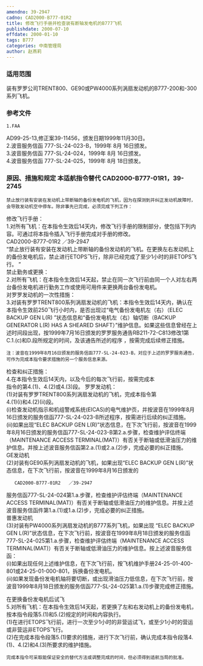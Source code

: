 ```yaml
---
amendno: 39-2947  
cadno: CAD2000-B777-01R2  
title: 修改飞行手册并检查装有断轴发电机的B777飞机  
publishdate: 2000-07-10  
effdate: 2000-01-10  
tags: B777  
categories: 中南管理局  
author: 赵燕莉  
---
```

  
### 适用范围  
装有罗罗公司TRENT800、GE90或PW4000系列涡扇发动机的B777-200和-300系列飞机。  
  
<!--more-->  
### 参考文件  
    1.FAA  
AD99-25-13,修正案39-11456，颁发日期1999年11月30日。  
    2.波音服务信函 777-SL-24-023-B，1999年 8月 16日颁发。  
    3.波音服务信函 777-SL-24-024，1999年 8月 16日颁发。  
    4.波音服务信函 777-SL-24-025，1999年 8月 18日颁发。  
  
### 原因、措施和规定 本适航指令替代 CAD2000-B777-01R1，39-2745  
    禁止放行装有安装在发动机上带断轴的备份发电机的飞机，因为在探测到并纠正发动机故障时，会导致发动机空中停车。除非事先已完成，必须完成下列工作：  
修改飞行手册：  
    1.对所有飞机：在本指令生效后14天内，修改飞行手册的限制部分，使包括下列内容。可通过将本指令插入飞行手册完成对手册的修改。  
       CAD2000-B777-01R2   ／39-2947  
“禁止放行装有安装在发动机上带断轴的备份发动机的飞机。在更换左右发动机上的备份发电机后，禁止进行ETOPS飞行，除非已经完成了至少1小时的非ETOPS飞行。 ”  
 禁止勤务或更换：  
    2.对所有飞机：在本指令生效后14天起，禁止在同一次飞行前由同一个人对左右两台备份发电机进行勤务工作或使用可用件来更换两台备份发电机。  
对罗罗发动机的一次性措施：  
    3.对装有罗罗TRENT800系列涡扇发动机的飞机：本指令生效后14天内，确认在本指令生效前250飞行小时内，是否出现过“电气备份发电机左（右）（ELEC BACKUP GEN L(R) ”状态信息和“备份发电机左（右）轴切断（BACKUP GENERATOR L(R) HAS A SHEARED  SHAFT）”维护信息。如果这些信息曾经在上述时间段出现，按1999年7月16日颁发的罗罗服务通告RB211-72-C813修改1第C.1.(c)和D.段所规定的时间，及该通告所述的程序 ，按需完成后续修正措施。  
  
    注：波音在1999年8月16日颁发的服务信函777-SL-24-023-B，对应于上述的罗罗服务通告，可作为完成本指令要求措施的另一个服务信息来源。  
检查和纠正措施：  
    4.在本指令生效后14天内，以及今后的每次飞行前，按需完成本  
指令的第4.(1)、4.(2)或4.(3)段。 罗罗发动机：  
(1)对装有罗罗TRENT800系列涡扇发动机的飞机，完成本指令第  
4.(1)(i)和4.(2)(ii)段。  
(i)检查发动机指示和机组警戒系统(EICAS)的电气维护页，并按波音在1999年8月16日颁发的服务信函777-SL-24-023-B所述程序，按需进行后续的纠正措施。  
(ii)如果出现“ELEC BACKUP GEN L(R)”状态信息，在下次飞行前，按波音在1999年8月16日颁发的服务信函777-SL-24-023-B第2.a.步骤，检查维护评估终端（MAINTENANCE ACCESS TERMINAL(MAT)）有否关于断轴或低滑油压力的维护信息。并按上述波音服务信函第2.a.(1)或2.a.(2)步，完成必要的纠正措施。  
GE发动机  
(2)对装有GE90系列涡扇发动机的飞机，如果出现“ELEC BACKUP GEN L(R)”状态信息，在下次飞行前，按波音在1999年8月16日颁发的  
  
  
       CAD2000-B777-01R2   ／39-2947  
服务信函777-SL-24-024第1.a.步骤，检查维护评估终端（MAINTENANCE ACCESS TERMINAL(MAT)）有否关于断轴或低滑油压力的维护信息。并按上述波音服务信函件第1.a.(1)或1.a.(2)步，完成必要的纠正措施。  
 普惠发动机  
    (3)对装有PW4000系列涡扇发动机的B777系列飞机，如果出现 “ELEC BACKUP GEN  L(R)”状态信息，在下次飞行前，按波音在1999年8月18日颁发的服务信函777-SL-24-025第1.a.步骤，检查维护评估终端（MAINTENANCE ACCESS TERMINAL(MAT)）有否关于断轴或低滑油压力的维护信息。按上述波音服务信函：  
    (i)如果出现任何上述维护信息，在下次飞行前，按飞机维护手册24-25-01-400-801或24-25-01-000-801，拆换备份发电机。  
    (ii)如果发现备份发电机轴将要切断，或出现滑油压力低信息，在下次飞行前，按波音1999年8月18日颁发的服务信函777-SL-24-025第1.a.(1)步骤完成修正措施。  
  
在更换备份发电机后试飞  
    5.对所有飞机：在本指令生效后14天起，若更换了左和右发动机上的备份发电机，按本指令段落5.(1)和5.(2)规定的时间和内容执行。  
    (1)在进行ETOPS飞行前，进行一次至少1小时的非营运试飞，或至少1小时的营运或非营运非ETOPS飞行。  
(2)在完成本指令段落5.(1)要求的措施，进行下次飞行前，确认完成本指令段落4.(1)、4.(2)和4.(3)所要求的维护措施。  
  
    完成本指令可采取能保证安全的替代方法或调整完成的时间，但必须得到适航当局的批准。  
